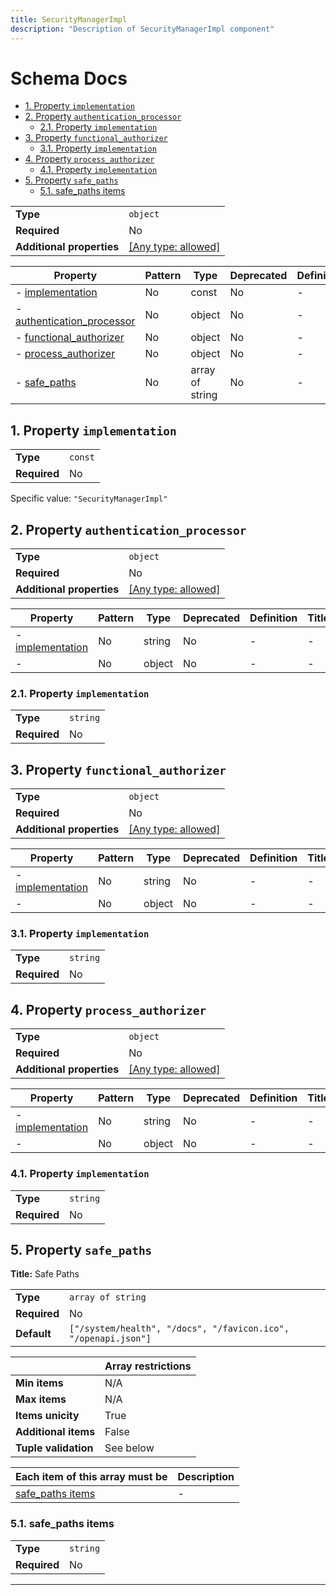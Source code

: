 ```yaml
---
title: SecurityManagerImpl
description: "Description of SecurityManagerImpl component"
---
```

# Schema Docs

- [1. Property `implementation`](#implementation)
- [2. Property `authentication_processor`](#authentication_processor)
  - [2.1. Property `implementation`](#authentication_processor_implementation)
- [3. Property `functional_authorizer`](#functional_authorizer)
  - [3.1. Property `implementation`](#functional_authorizer_implementation)
- [4. Property `process_authorizer`](#process_authorizer)
  - [4.1. Property `implementation`](#process_authorizer_implementation)
- [5. Property `safe_paths`](#safe_paths)
  - [5.1. safe_paths items](#autogenerated_heading_2)

|                           |                                                                           |
| ------------------------- | ------------------------------------------------------------------------- |
| **Type**                  | `object`                                                                  |
| **Required**              | No                                                                        |
| **Additional properties** | [[Any type: allowed]](# "Additional Properties of any type are allowed.") |

| Property                                                 | Pattern | Type            | Deprecated | Definition | Title/Description |
| -------------------------------------------------------- | ------- | --------------- | ---------- | ---------- | ----------------- |
| - [implementation](#implementation )                     | No      | const           | No         | -          | -                 |
| - [authentication_processor](#authentication_processor ) | No      | object          | No         | -          | -                 |
| - [functional_authorizer](#functional_authorizer )       | No      | object          | No         | -          | -                 |
| - [process_authorizer](#process_authorizer )             | No      | object          | No         | -          | -                 |
| - [safe_paths](#safe_paths )                             | No      | array of string | No         | -          | Safe Paths        |

## <a name="implementation"></a>1. Property `implementation`

|              |         |
| ------------ | ------- |
| **Type**     | `const` |
| **Required** | No      |

Specific value: `"SecurityManagerImpl"`

## <a name="authentication_processor"></a>2. Property `authentication_processor`

|                           |                                                                           |
| ------------------------- | ------------------------------------------------------------------------- |
| **Type**                  | `object`                                                                  |
| **Required**              | No                                                                        |
| **Additional properties** | [[Any type: allowed]](# "Additional Properties of any type are allowed.") |

| Property                                                      | Pattern | Type   | Deprecated | Definition | Title/Description |
| ------------------------------------------------------------- | ------- | ------ | ---------- | ---------- | ----------------- |
| - [implementation](#authentication_processor_implementation ) | No      | string | No         | -          | -                 |
| - [](#authentication_processor_additionalProperties )         | No      | object | No         | -          | -                 |

### <a name="authentication_processor_implementation"></a>2.1. Property `implementation`

|              |          |
| ------------ | -------- |
| **Type**     | `string` |
| **Required** | No       |

## <a name="functional_authorizer"></a>3. Property `functional_authorizer`

|                           |                                                                           |
| ------------------------- | ------------------------------------------------------------------------- |
| **Type**                  | `object`                                                                  |
| **Required**              | No                                                                        |
| **Additional properties** | [[Any type: allowed]](# "Additional Properties of any type are allowed.") |

| Property                                                   | Pattern | Type   | Deprecated | Definition | Title/Description |
| ---------------------------------------------------------- | ------- | ------ | ---------- | ---------- | ----------------- |
| - [implementation](#functional_authorizer_implementation ) | No      | string | No         | -          | -                 |
| - [](#functional_authorizer_additionalProperties )         | No      | object | No         | -          | -                 |

### <a name="functional_authorizer_implementation"></a>3.1. Property `implementation`

|              |          |
| ------------ | -------- |
| **Type**     | `string` |
| **Required** | No       |

## <a name="process_authorizer"></a>4. Property `process_authorizer`

|                           |                                                                           |
| ------------------------- | ------------------------------------------------------------------------- |
| **Type**                  | `object`                                                                  |
| **Required**              | No                                                                        |
| **Additional properties** | [[Any type: allowed]](# "Additional Properties of any type are allowed.") |

| Property                                                | Pattern | Type   | Deprecated | Definition | Title/Description |
| ------------------------------------------------------- | ------- | ------ | ---------- | ---------- | ----------------- |
| - [implementation](#process_authorizer_implementation ) | No      | string | No         | -          | -                 |
| - [](#process_authorizer_additionalProperties )         | No      | object | No         | -          | -                 |

### <a name="process_authorizer_implementation"></a>4.1. Property `implementation`

|              |          |
| ------------ | -------- |
| **Type**     | `string` |
| **Required** | No       |

## <a name="safe_paths"></a>5. Property `safe_paths`

**Title:** Safe Paths

|              |                                                                |
| ------------ | -------------------------------------------------------------- |
| **Type**     | `array of string`                                              |
| **Required** | No                                                             |
| **Default**  | `["/system/health", "/docs", "/favicon.ico", "/openapi.json"]` |

|                      | Array restrictions |
| -------------------- | ------------------ |
| **Min items**        | N/A                |
| **Max items**        | N/A                |
| **Items unicity**    | True               |
| **Additional items** | False              |
| **Tuple validation** | See below          |

| Each item of this array must be       | Description |
| ------------------------------------- | ----------- |
| [safe_paths items](#safe_paths_items) | -           |

### <a name="autogenerated_heading_2"></a>5.1. safe_paths items

|              |          |
| ------------ | -------- |
| **Type**     | `string` |
| **Required** | No       |

----------------------------------------------------------------------------------------------------------------------------
